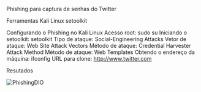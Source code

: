 Phishing para captura de senhas do Twitter

Ferramentas
Kali Linux
setoolkit

Configurando o Phishing no Kali Linux
Acesso root: sudo su
Iniciando o setoolkit: setoolkit
Tipo de ataque: Social-Engineering Attacks
Vetor de ataque: Web Site Attack Vectors
Método de ataque: Credential Harvester Attack Method 
Método de ataque: Web Templates
Obtendo o endereço da máquina: ifconfig
URL para clone: http://www.twitter.com

Resutados

![PhishingDIO](https://github.com/igor-me/cybersecurity-desafio-phishing/assets/103320637/633d0e23-a6e1-4ea0-8892-bf28a94b4322)

